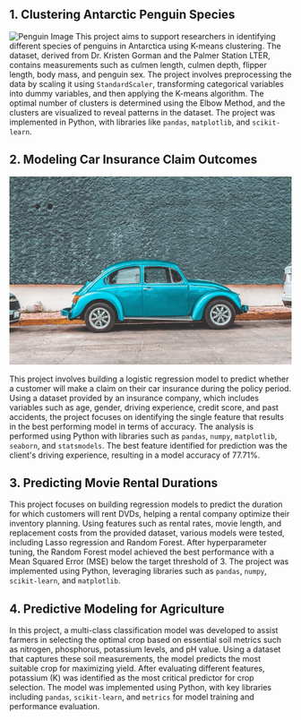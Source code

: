 ## **1. Clustering Antarctic Penguin Species**
![Penguin Image](Clustering_Antarctic_Penguin_Species/iter_pemguins.jpg)
This project aims to support researchers in identifying different species of penguins in Antarctica using K-means clustering. The dataset, derived from Dr. Kristen Gorman and the Palmer Station LTER, contains measurements such as culmen length, culmen depth, flipper length, body mass, and penguin sex. The project involves preprocessing the data by scaling it using `StandardScaler`, transforming categorical variables into dummy variables, and then applying the K-means algorithm. The optimal number of clusters is determined using the Elbow Method, and the clusters are visualized to reveal patterns in the dataset. The project was implemented in Python, with libraries like `pandas`, `matplotlib`, and `scikit-learn`.

## **2. Modeling Car Insurance Claim Outcomes**
![Car Image](Modeling_Car_Insurance_Claim_Outcomes/car.jpg)

This project involves building a logistic regression model to predict whether a customer will make a claim on their car insurance during the policy period. Using a dataset provided by an insurance company, which includes variables such as age, gender, driving experience, credit score, and past accidents, the project focuses on identifying the single feature that results in the best performing model in terms of accuracy. The analysis is performed using Python with libraries such as `pandas`, `numpy`, `matplotlib`, `seaborn`, and `statsmodels`. The best feature identified for prediction was the client's driving experience, resulting in a model accuracy of 77.71%.

## **3. Predicting Movie Rental Durations**  
This project focuses on building regression models to predict the duration for which customers will rent DVDs, helping a rental company optimize their inventory planning. Using features such as rental rates, movie length, and replacement costs from the provided dataset, various models were tested, including Lasso regression and Random Forest. After hyperparameter tuning, the Random Forest model achieved the best performance with a Mean Squared Error (MSE) below the target threshold of 3. The project was implemented using Python, leveraging libraries such as `pandas`, `numpy`, `scikit-learn`, and `matplotlib`.

## **4. Predictive Modeling for Agriculture**  
In this project, a multi-class classification model was developed to assist farmers in selecting the optimal crop based on essential soil metrics such as nitrogen, phosphorus, potassium levels, and pH value. Using a dataset that captures these soil measurements, the model predicts the most suitable crop for maximizing yield. After evaluating different features, potassium (K) was identified as the most critical predictor for crop selection. The model was implemented using Python, with key libraries including `pandas`, `scikit-learn`, and `metrics` for model training and performance evaluation.
